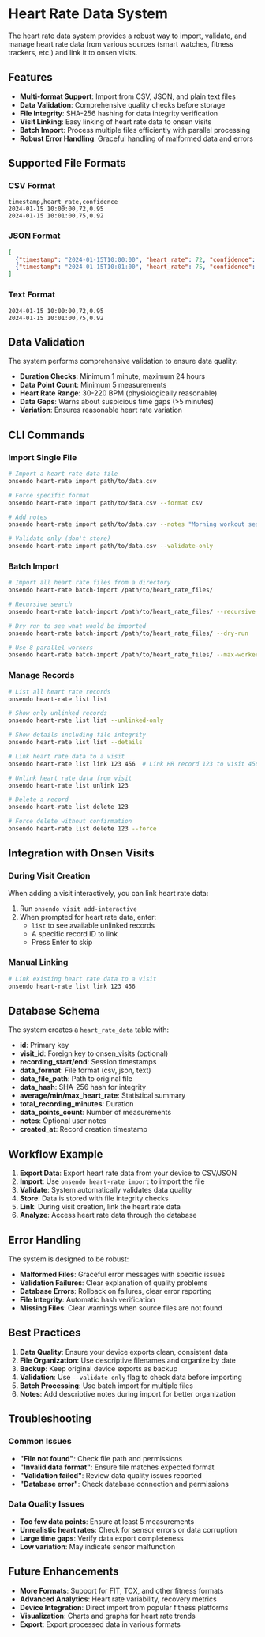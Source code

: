 # Heart Rate Data System

The heart rate data system provides a robust way to import, validate, and manage heart rate data from various sources (smart watches, fitness trackers, etc.) and link it to onsen visits.

## Features

- **Multi-format Support**: Import from CSV, JSON, and plain text files
- **Data Validation**: Comprehensive quality checks before storage
- **File Integrity**: SHA-256 hashing for data integrity verification
- **Visit Linking**: Easy linking of heart rate data to onsen visits
- **Batch Import**: Process multiple files efficiently with parallel processing
- **Robust Error Handling**: Graceful handling of malformed data and errors

## Supported File Formats

### CSV Format

```csv
timestamp,heart_rate,confidence
2024-01-15 10:00:00,72,0.95
2024-01-15 10:01:00,75,0.92
```

### JSON Format

```json
[
  {"timestamp": "2024-01-15T10:00:00", "heart_rate": 72, "confidence": 0.95},
  {"timestamp": "2024-01-15T10:01:00", "heart_rate": 75, "confidence": 0.92}
]
```

### Text Format

```plain
2024-01-15 10:00:00,72,0.95
2024-01-15 10:01:00,75,0.92
```

## Data Validation

The system performs comprehensive validation to ensure data quality:

- **Duration Checks**: Minimum 1 minute, maximum 24 hours
- **Data Point Count**: Minimum 5 measurements
- **Heart Rate Range**: 30-220 BPM (physiologically reasonable)
- **Data Gaps**: Warns about suspicious time gaps (>5 minutes)
- **Variation**: Ensures reasonable heart rate variation

## CLI Commands

### Import Single File

```bash
# Import a heart rate data file
onsendo heart-rate import path/to/data.csv

# Force specific format
onsendo heart-rate import path/to/data.csv --format csv

# Add notes
onsendo heart-rate import path/to/data.csv --notes "Morning workout session"

# Validate only (don't store)
onsendo heart-rate import path/to/data.csv --validate-only
```

### Batch Import

```bash
# Import all heart rate files from a directory
onsendo heart-rate batch-import /path/to/heart_rate_files/

# Recursive search
onsendo heart-rate batch-import /path/to/heart_rate_files/ --recursive

# Dry run to see what would be imported
onsendo heart-rate batch-import /path/to/heart_rate_files/ --dry-run

# Use 8 parallel workers
onsendo heart-rate batch-import /path/to/heart_rate_files/ --max-workers 8
```

### Manage Records

```bash
# List all heart rate records
onsendo heart-rate list list

# Show only unlinked records
onsendo heart-rate list list --unlinked-only

# Show details including file integrity
onsendo heart-rate list list --details

# Link heart rate data to a visit
onsendo heart-rate list link 123 456  # Link HR record 123 to visit 456

# Unlink heart rate data from visit
onsendo heart-rate list unlink 123

# Delete a record
onsendo heart-rate list delete 123

# Force delete without confirmation
onsendo heart-rate list delete 123 --force
```

## Integration with Onsen Visits

### During Visit Creation

When adding a visit interactively, you can link heart rate data:

1. Run `onsendo visit add-interactive`
2. When prompted for heart rate data, enter:
   - `list` to see available unlinked records
   - A specific record ID to link
   - Press Enter to skip

### Manual Linking

```bash
# Link existing heart rate data to a visit
onsendo heart-rate list link 123 456
```

## Database Schema

The system creates a `heart_rate_data` table with:

- **id**: Primary key
- **visit_id**: Foreign key to onsen_visits (optional)
- **recording_start/end**: Session timestamps
- **data_format**: File format (csv, json, text)
- **data_file_path**: Path to original file
- **data_hash**: SHA-256 hash for integrity
- **average/min/max_heart_rate**: Statistical summary
- **total_recording_minutes**: Duration
- **data_points_count**: Number of measurements
- **notes**: Optional user notes
- **created_at**: Record creation timestamp

## Workflow Example

1. **Export Data**: Export heart rate data from your device to CSV/JSON
2. **Import**: Use `onsendo heart-rate import` to import the file
3. **Validate**: System automatically validates data quality
4. **Store**: Data is stored with file integrity checks
5. **Link**: During visit creation, link the heart rate data
6. **Analyze**: Access heart rate data through the database

## Error Handling

The system is designed to be robust:

- **Malformed Files**: Graceful error messages with specific issues
- **Validation Failures**: Clear explanation of quality problems
- **Database Errors**: Rollback on failures, clear error reporting
- **File Integrity**: Automatic hash verification
- **Missing Files**: Clear warnings when source files are not found

## Best Practices

1. **Data Quality**: Ensure your device exports clean, consistent data
2. **File Organization**: Use descriptive filenames and organize by date
3. **Backup**: Keep original device exports as backup
4. **Validation**: Use `--validate-only` flag to check data before importing
5. **Batch Processing**: Use batch import for multiple files
6. **Notes**: Add descriptive notes during import for better organization

## Troubleshooting

### Common Issues

- **"File not found"**: Check file path and permissions
- **"Invalid data format"**: Ensure file matches expected format
- **"Validation failed"**: Review data quality issues reported
- **"Database error"**: Check database connection and permissions

### Data Quality Issues

- **Too few data points**: Ensure at least 5 measurements
- **Unrealistic heart rates**: Check for sensor errors or data corruption
- **Large time gaps**: Verify data export completeness
- **Low variation**: May indicate sensor malfunction

## Future Enhancements

- **More Formats**: Support for FIT, TCX, and other fitness formats
- **Advanced Analytics**: Heart rate variability, recovery metrics
- **Device Integration**: Direct import from popular fitness platforms
- **Visualization**: Charts and graphs for heart rate trends
- **Export**: Export processed data in various formats
